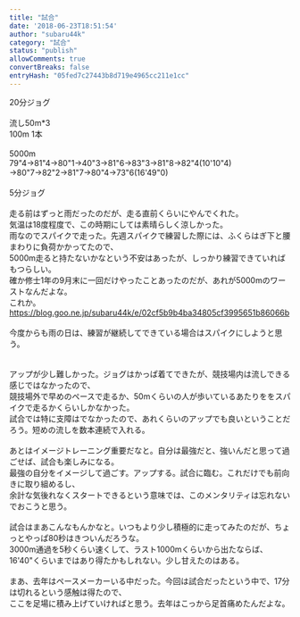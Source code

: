 ```yaml
---
title: "試合"
date: '2018-06-23T18:51:54'
author: "subaru44k"
category: "試合"
status: "publish"
allowComments: true
convertBreaks: false
entryHash: "05fed7c27443b8d719e4965cc211e1cc"
---
```

20分ジョグ<br>
<br>
流し50m*3<br>
100m 1本<br>
<br>
5000m<br>
79"4→81"4→80"1→40"3→81"6→83"3→81"8→82"4(10'10"4)<br>
→80"7→82"2→81"7→80"4→73"6(16'49"0)<br>
<br>
5分ジョグ<br>
<br>
走る前はずっと雨だったのだが、走る直前くらいにやんでくれた。<br>
気温は18度程度で、この時期にしては素晴らしく涼しかった。<br>
雨なのでスパイクで走った。先週スパイクで練習した際には、ふくらはぎ下と腰まわりに負荷かかってたので、<br>
5000m走ると持たないかなという不安はあったが、しっかり練習できていればもつらしい。<br>
確か修士1年の9月末に一回だけやったことあったのだが、あれが5000mのワーストなんだよな。<br>
これか。<br>
https://blog.goo.ne.jp/subaru44k/e/02cf5b9b4ba34805cf3995651b86066b<br>
<br>
今度からも雨の日は、練習が継続してできている場合はスパイクにしようと思う。<br>
<br>
<br>
アップが少し難しかった。ジョグはかっぱ着てできたが、競技場内は流しできる感じではなかったので、<br>
競技場外で早めのペースで走るか、50mくらいの人が歩いているあたりををスパイクで走るかくらいしかなかった。<br>
試合では特に支障はでなかったので、あれくらいのアップでも良いということだろう。短めの流しを数本連続で入れる。<br>
<br>
あとはイメージトレーニング重要だなと。自分は最強だと、強いんだと思って過ごせば、試合も楽しみになる。<br>
最強の自分をイメージして過ごす。アップする。試合に臨む。これだけでも前向きに取り組めるし、<br>
余計な気後れなくスタートできるという意味では、このメンタリティは忘れないでおこうと思う。<br>
<br>
試合はまあこんなもんかなと。いつもより少し積極的に走ってみたのだが、ちょっとやっぱ80秒はきついんだろうな。<br>
3000m通過を5秒くらい速くして、ラスト1000mくらいから出たならば、16'40"くらいまではあり得たかもしれない。少し甘えたのはある。<br>
<br>
まあ、去年はペースメーカーいる中だった。今回は試合だったという中で、17分は切れるという感触は得たので、<br>
ここを足場に積み上げていければと思う。去年はこっから足首痛めたんだよな。
